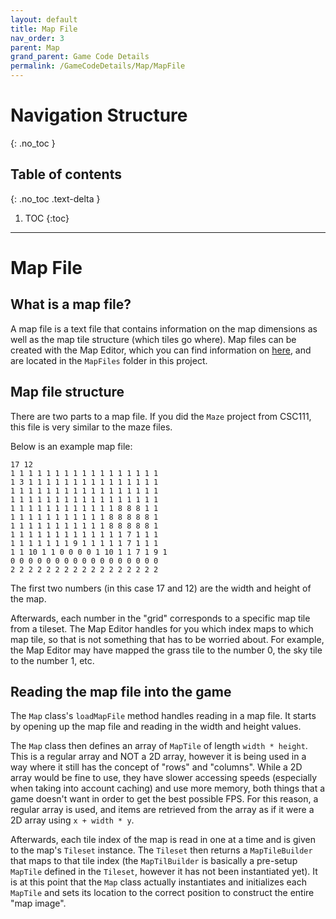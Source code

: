 ```yaml
---
layout: default
title: Map File
nav_order: 3
parent: Map
grand_parent: Game Code Details
permalink: /GameCodeDetails/Map/MapFile
---
```


# Navigation Structure
{: .no_toc }

## Table of contents
{: .no_toc .text-delta }

1. TOC
{:toc}

---

# Map File

## What is a map file?

A map file is a text file that contains information on the map dimensions as well as the map tile structure (which tiles go where).
Map files can be created with the Map Editor, which you can find information on [here](../../../MapEditor/map-editor.md), and are located in the `MapFiles` folder
in this project.

## Map file structure
There are two parts to a map file. If you did the `Maze` project from CSC111, this file is very similar to the maze files.

Below is an example map file:

```
17 12
1 1 1 1 1 1 1 1 1 1 1 1 1 1 1 1 1
1 3 1 1 1 1 1 1 1 1 1 1 1 1 1 1 1
1 1 1 1 1 1 1 1 1 1 1 1 1 1 1 1 1
1 1 1 1 1 1 1 1 1 1 1 1 1 1 1 1 1
1 1 1 1 1 1 1 1 1 1 1 1 8 8 8 1 1
1 1 1 1 1 1 1 1 1 1 1 8 8 8 8 8 1
1 1 1 1 1 1 1 1 1 1 1 8 8 8 8 8 1
1 1 1 1 1 1 1 1 1 1 1 1 1 7 1 1 1
1 1 1 1 1 1 1 9 1 1 1 1 1 7 1 1 1
1 1 10 1 1 0 0 0 0 1 10 1 1 7 1 9 1
0 0 0 0 0 0 0 0 0 0 0 0 0 0 0 0 0
2 2 2 2 2 2 2 2 2 2 2 2 2 2 2 2 2
```

The first two numbers (in this case 17 and 12) are the width and height of the map.

Afterwards, each number in the "grid" corresponds to a specific map tile from a tileset. The Map Editor handles for you
which index maps to which map tile, so that is not something that has to be worried about. For example, the Map Editor may have mapped
the grass tile to the number 0, the sky tile to the number 1, etc.

## Reading the map file into the game

The `Map` class's `loadMapFile` method handles reading in a map file. It starts by opening up the map file and reading in the
width and height values. 

The `Map` class then defines an array of `MapTile` of length `width * height`. This is a regular array and NOT
a 2D array, however it is being used in a way where it still has the concept of "rows" and "columns". While a 2D array would be fine to use, they have slower accessing speeds (especially when taking into account caching) and use more memory,
both things that a game doesn't want in order to get the best possible FPS. For this reason, a regular array is used, and items
are retrieved from the array as if it were a 2D array using `x + width * y`.

Afterwards, each tile index of the map is read in one at a time and is given to the map's `Tileset` instance. The `Tileset`
then returns a `MapTileBuilder` that maps to that tile index (the `MapTilBuilder` is basically a pre-setup `MapTile` defined in the `Tileset`, however
it has not been instantiated yet). It is at this point that the `Map` class actually instantiates and initializes each `MapTile`
and sets its location to the correct position to construct the entire "map image".